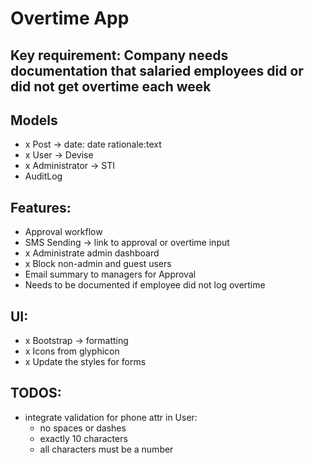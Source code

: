 # Overtime App

## Key requirement: Company needs documentation that salaried employees did or did not get overtime each week

## Models
- x Post -> date: date rationale:text
- x User -> Devise
- x Administrator -> STI
- AuditLog

## Features:
- Approval workflow
- SMS Sending -> link to approval or overtime input
- x Administrate admin dashboard
- x Block non-admin and guest users
- Email summary to managers for Approval
- Needs to be documented if employee did not log overtime

## UI:
- x Bootstrap -> formatting
- x Icons from glyphicon
- x Update the styles for forms

## TODOS:
- integrate validation for phone attr in User:
  - no spaces or dashes
  - exactly 10 characters
  - all characters must be a number
  
